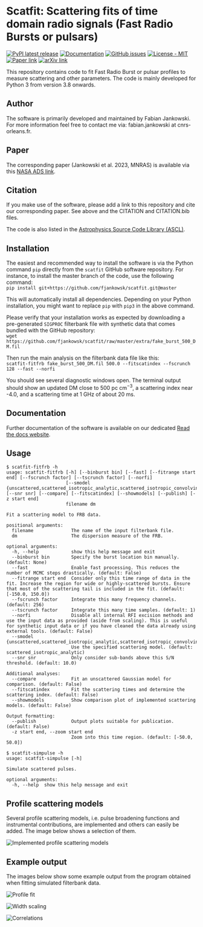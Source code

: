 # Scatfit: Scattering fits of time domain radio signals (Fast Radio Bursts or pulsars) #

[![PyPI latest release](https://img.shields.io/pypi/v/scatfit.svg)](https://pypi.org/project/scatfit/)
[![Documentation](https://readthedocs.org/projects/scatfit/badge/?version=latest)](https://scatfit.readthedocs.io/en/latest/)
[![GitHub issues](https://img.shields.io/badge/issue_tracking-GitHub-blue.svg)](https://github.com/fjankowsk/scatfit/issues/)
[![License - MIT](https://img.shields.io/pypi/l/scatfit.svg)](https://github.com/fjankowsk/scatfit/blob/master/LICENSE)
[![Paper link](https://img.shields.io/badge/paper-10.1093/mnras/stad2041-blue.svg)](https://doi.org/10.1093/mnras/stad2041)
[![arXiv link](https://img.shields.io/badge/arXiv-2302.10107-blue.svg)](https://arxiv.org/abs/2302.10107)

This repository contains code to fit Fast Radio Burst or pulsar profiles to measure scattering and other parameters. The code is mainly developed for Python 3 from version 3.8 onwards.

## Author ##

The software is primarily developed and maintained by Fabian Jankowski. For more information feel free to contact me via: fabian.jankowski at cnrs-orleans.fr.

## Paper ##

The corresponding paper (Jankowski et al. 2023, MNRAS) is available via this [NASA ADS link](https://ui.adsabs.harvard.edu/abs/2023MNRAS.524.4275J/abstract).

## Citation ##

If you make use of the software, please add a link to this repository and cite our corresponding paper. See above and the CITATION and CITATION.bib files.

The code is also listed in the [Astrophysics Source Code Library (ASCL)](https://ascl.net/code/v/3366).

## Installation ##

The easiest and recommended way to install the software is via the Python command `pip` directly from the `scatfit` GitHub software repository. For instance, to install the master branch of the code, use the following command:  
`pip install git+https://github.com/fjankowsk/scatfit.git@master`

This will automatically install all dependencies. Depending on your Python installation, you might want to replace `pip` with `pip3` in the above command.

Please verify that your installation works as expected by downloading a pre-generated `SIGPROC` filterbank file with synthetic data that comes bundled with the GitHub repository:  
`wget https://github.com/fjankowsk/scatfit/raw/master/extra/fake_burst_500_DM.fil`

Then run the main analysis on the filterbank data file like this:  
`scatfit-fitfrb fake_burst_500_DM.fil 500.0 --fitscatindex --fscrunch 128 --fast --norfi`

You should see several diagnostic windows open. The terminal output should show an updated DM close to 500 pc cm$^{-3}$, a scattering index near -4.0, and a scattering time at 1 GHz of about 20 ms.

## Documentation ##

Further documentation of the software is available on our dedicated [Read the docs website](https://scatfit.readthedocs.io/en/latest/).

## Usage ##

```console
$ scatfit-fitfrb -h
usage: scatfit-fitfrb [-h] [--binburst bin] [--fast] [--fitrange start end] [--fscrunch factor] [--tscrunch factor] [--norfi]
                      [--smodel {unscattered,scattered_isotropic_analytic,scattered_isotropic_convolving,scattered_isotropic_bandintegrated,scattered_isotropic_afb_instrumental,scattered_isotropic_dfb_instrumental}] [--snr snr] [--compare] [--fitscatindex] [--showmodels] [--publish] [-z start end]
                      filename dm

Fit a scattering model to FRB data.

positional arguments:
  filename              The name of the input filterbank file.
  dm                    The dispersion measure of the FRB.

optional arguments:
  -h, --help            show this help message and exit
  --binburst bin        Specify the burst location bin manually. (default: None)
  --fast                Enable fast processing. This reduces the number of MCMC steps drastically. (default: False)
  --fitrange start end  Consider only this time range of data in the fit. Increase the region for wide or highly-scattered bursts. Ensure that most of the scattering tail is included in the fit. (default: [-150.0, 150.0])
  --fscrunch factor     Integrate this many frequency channels. (default: 256)
  --tscrunch factor     Integrate this many time samples. (default: 1)
  --norfi               Disable all internal RFI excision methods and use the input data as provided (aside from scaling). This is useful for synthetic input data or if you have cleaned the data already using external tools. (default: False)
  --smodel {unscattered,scattered_isotropic_analytic,scattered_isotropic_convolving,scattered_isotropic_bandintegrated,scattered_isotropic_afb_instrumental,scattered_isotropic_dfb_instrumental}
                        Use the specified scattering model. (default: scattered_isotropic_analytic)
  --snr snr             Only consider sub-bands above this S/N threshold. (default: 10.0)

Additional analyses:
  --compare             Fit an unscattered Gaussian model for comparison. (default: False)
  --fitscatindex        Fit the scattering times and determine the scattering index. (default: False)
  --showmodels          Show comparison plot of implemented scattering models. (default: False)

Output formatting:
  --publish             Output plots suitable for publication. (default: False)
  -z start end, --zoom start end
                        Zoom into this time region. (default: [-50.0, 50.0])
```

```console
$ scatfit-simpulse -h
usage: scatfit-simpulse [-h]

Simulate scattered pulses.

optional arguments:
  -h, --help  show this help message and exit
```

## Profile scattering models ##

Several profile scattering models, i.e. pulse broadening functions and instrumental contributions, are implemented and others can easily be added. The image below shows a selection of them.

![Implemented profile scattering models](https://github.com/fjankowsk/scatfit/raw/master/docs/profile_models.png "Implemented profile scattering models")

## Example output ##

The images below show some example output from the program obtained when fitting simulated filterbank data.

![Profile fit](https://github.com/fjankowsk/scatfit/raw/master/docs/profile_fit.png "Profile fit")

![Width scaling](https://github.com/fjankowsk/scatfit/raw/master/docs/width_scaling.png "Width scaling")

![Correlations](https://github.com/fjankowsk/scatfit/raw/master/docs/corner.png "Correlations")
